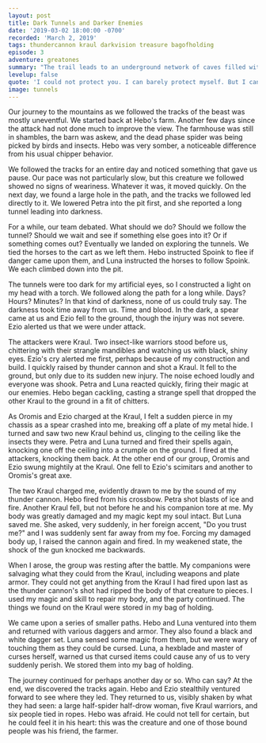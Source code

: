 ```yaml
---
layout: post
title: Dark Tunnels and Darker Enemies
date: '2019-03-02 18:00:00 -0700'
recorded: 'March 2, 2019'
tags: thundercannon kraul darkvision treasure bagofholding
episode: 3
adventure: greatones
summary: "The trail leads to an underground network of caves filled with fearsome beasts. "
levelup: false
quote: 'I could not protect you. I can barely protect myself. But I can use them. They can protect me.'
image: tunnels
---
```


Our journey to the mountains as we followed the tracks of the beast was mostly uneventful. We started back at Hebo's farm. Another few days since the attack had not done much to improve the view. The farmhouse was still in shambles, the barn was askew, and the dead phase spider was being picked by birds and insects. Hebo was very somber, a noticeable difference from his usual chipper behavior.

We followed the tracks for an entire day and noticed something that gave us pause. Our pace was not particularly slow, but this creature we followed showed no signs of weariness. Whatever it was, it moved quickly. On the next day, we found a large hole in the path, and the tracks we followed led directly to it. We lowered Petra into the pit first, and she reported a long tunnel leading into darkness.

For a while, our team debated. What should we do? Should we follow the tunnel? Should we wait and see if something else goes into it? Or if something comes out? Eventually we landed on exploring the tunnels. We tied the horses to the cart as we left them. Hebo instructed Spoink to flee if danger came upon them, and Luna instructed the horses to follow Spoink. We each climbed down into the pit.

The tunnels were too dark for my artificial eyes, so I constructed a light on my head with a torch. We followed along the path for a long while. Days? Hours? Minutes? In that kind of darkness, none of us could truly say. The darkness took time away from us. Time and blood. In the dark, a spear came at us and Ezio fell to the ground, though the injury was not severe. Ezio alerted us that we were under attack.

The attackers were Kraul. Two insect-like warriors stood before us, chittering with their strangle mandibles and watching us with black, shiny eyes. Ezio's cry alerted me first, perhaps because of my construction and build. I quickly raised by thunder cannon and shot a Kraul. It fell to the ground, but only due to its sudden new injury. The noise echoed loudly and everyone was shook. Petra and Luna reacted quickly, firing their magic at our enemies. Hebo began cackling, casting a strange spell that dropped the other Kraul to the ground in a fit of chitters.

As Oromis and Ezio charged at the Kraul, I felt a sudden pierce in my chassis as a spear crashed into me, breaking off a plate of my metal hide. I turned and saw two new Kraul behind us, clinging to the ceiling like the insects they were. Petra and Luna turned and fired their spells again, knocking one off the ceiling into a crumple on the ground. I fired at the attackers, knocking them back. At the other end of our group, Oromis and Ezio swung mightily at the Kraul. One fell to Ezio's scimitars and another to Oromis's great axe.

The two Kraul charged me, evidently drawn to me by the sound of my thunder cannon. Hebo fired from his crossbow. Petra shot blasts of ice and fire. Another Kraul fell, but not before he and his companion tore at me. My body was greatly damaged and my magic kept my soul intact. But Luna saved me. She asked, very suddenly, in her foreign accent, "Do you trust me?" and I was suddenly sent far away from my foe. Forcing my damaged body up, I raised the cannon again and fired. In my weakened state, the shock of the gun knocked me backwards.

When I arose, the group was resting after the battle. My companions were salvaging what they could from the Kraul, including weapons and plate armor. They could not get anything from the Kraul I had fired upon last as the thunder cannon's shot had ripped the body of that creature to pieces. I used my magic and skill to repair my body, and the party continued. The things we found on the Kraul were stored in my bag of holding.

We came upon a series of smaller paths. Hebo and Luna ventured into them and returned with various daggers and armor. They also found a black and white dagger set. Luna sensed some magic from them, but we were wary of touching them as they could be cursed. Luna, a hexblade and master of curses herself, warned us that cursed items could cause any of us to very suddenly perish. We stored them into my bag of holding.

The journey continued for perhaps another day or so. Who can say? At the end, we discovered the tracks again. Hebo and Ezio stealthily ventured forward to see where they led. They returned to us, visibly shaken by what they had seen: a large half-spider half-drow woman, five Kraul warriors, and six people tied in ropes. Hebo was afraid. He could not tell for certain, but he could feel it in his heart: this was the creature and one of those bound people was his friend, the farmer.
